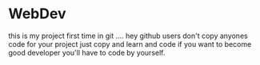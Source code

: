 # WebDev
this is my project first time in git ....
hey github users don't copy anyones code for your project just copy and learn and code if you want to become good developer you'll have to code by yourself.
